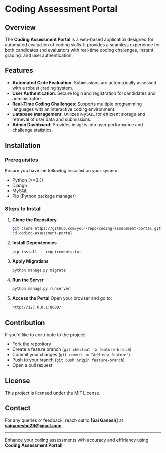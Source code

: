 # Coding Assessment Portal

## Overview

The **Coding Assessment Portal** is a web-based application designed for automated evaluation of coding skills. It provides a seamless experience for both candidates and evaluators with real-time coding challenges, instant grading, and user authentication.

## Features

- **Automated Code Evaluation**: Submissions are automatically assessed with a robust grading system.
- **User Authentication**: Secure login and registration for candidates and administrators.
- **Real-Time Coding Challenges**: Supports multiple programming languages with an interactive coding environment.
- **Database Management**: Utilizes MySQL for efficient storage and retrieval of user data and submissions.
- **Admin Dashboard**: Provides insights into user performance and challenge statistics.

## Installation

### Prerequisites

Ensure you have the following installed on your system:

- Python (>=3.8)
- Django
- MySQL
- Pip (Python package manager)

### Steps to Install

1. **Clone the Repository**
   ```sh
   git clone https://github.com/your-repo/coding-assessment-portal.git
   cd coding-assessment-portal
   ```

2. **Install Dependencies**
   ```sh
   pip install -r requirements.txt
   ```

3. **Apply Migrations**
   ```sh
   python manage.py migrate
   ```

4. **Run the Server**
   ```sh
   python manage.py runserver
   ```

5. **Access the Portal**
   Open your browser and go to:
   ```
   http://127.0.0.1:8000/
   ```

## Contribution

If you'd like to contribute to the project:

- Fork the repository
- Create a feature branch (`git checkout -b feature-branch`)
- Commit your changes (`git commit -m "Add new feature"`)
- Push to your branch (`git push origin feature-branch`)
- Open a pull request

## License

This project is licensed under the MIT License.

## Contact

For any queries or feedback, reach out to **[Sai Ganesh]** at **[saiganeshc29@gmail.com](mailto:saiganeshc29@gmail.com)**.

---

Enhance your coding assessments with accuracy and efficiency using **Coding Assessment Portal**!
